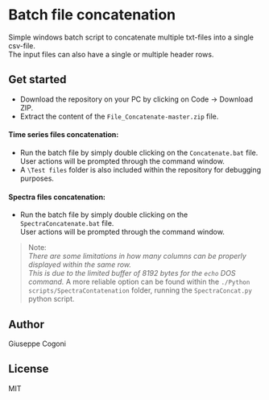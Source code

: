 # Batch file concatenation
Simple windows batch script to concatenate multiple txt-files into a single csv-file. \
The input files can also have a single or multiple header rows.

## Get started
- Download the repository on your PC by clicking on Code -> Download ZIP.
- Extract the content of the `File_Concatenate-master.zip` file.
#### Time series files concatenation:
- Run the batch file by simply double clicking on the `Concatenate.bat` file. \
User actions will be prompted through the command window.
- A `\Test files` folder is also included within the repository for debugging purposes.
#### Spectra files concatenation:
- Run the batch file by simply double clicking on the `SpectraConcatenate.bat` file. \
User actions will be prompted through the command window.
>Note: \
>*There are some limitations in how many columns can be properly displayed within the same row. \
>This is due to the limited buffer of 8192 bytes for the `echo` DOS command.*
>A more reliable option can be found within the `./Python scripts/SpectraContatenation` folder, running the `SpectraConcat.py` python script.

## Author
   Giuseppe Cogoni

## License
   MIT
